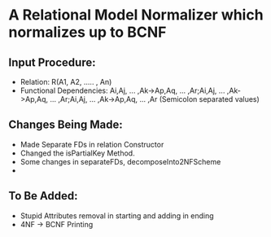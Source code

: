 # A Relational Model Normalizer which normalizes up to BCNF

## Input Procedure:
* Relation: R(A1, A2, ..... , An)
* Functional Dependencies: Ai,Aj, ... ,Ak->Ap,Aq, ... ,Ar;Ai,Aj, ... ,Ak->Ap,Aq, ... ,Ar;Ai,Aj, ... ,Ak->Ap,Aq, ... ,Ar (Semicolon separated values)

## Changes Being Made:
* Made Separate FDs in relation Constructor
* Changed the isPartialKey Method.
* Some changes in separateFDs, decomposeInto2NFScheme
* 

## To Be Added:
* Stupid Attributes removal in starting and adding in ending
* 4NF -> BCNF Printing